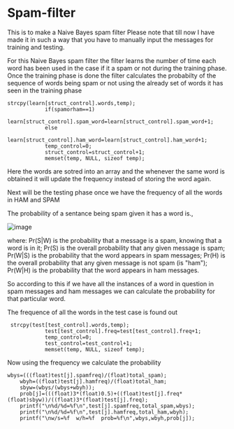 # Spam-filter
This is to make a Naive Bayes spam filter
Please note that till now I have made it in such a way that you have to manually input the messages for training and testing. 

For this Naive Bayes spam filter the filter learns the number of time each word has been used in the case if it a spam or not during the training phase. 
Once the training phase is done the filter calculates the probabilty of the sequence of words being spam or not using the already set of words it has seen in the training phase

    strcpy(learn[struct_control].words,temp);
				if(spamorham==1)
				learn[struct_control].spam_word=learn[struct_control].spam_word+1;
				else
				learn[struct_control].ham_word=learn[struct_control].ham_word+1;
				temp_control=0;
				struct_control=struct_control+1;
				memset(temp, NULL, sizeof temp);
 Here the words are sotred into an array and the whenever the same word is obtained it will update the frequency instead of storing the word again.
 
 Next will be the testing phase once we have the frequency of all the words in HAM and SPAM
 
 The probability of a sentance being spam given it has a word is., 
 
 ![image](https://wikimedia.org/api/rest_v1/media/math/render/svg/dc8c39ec48e65c0ab10dabe343d4da9a9585a77b)

where:
Pr(S|W) is the probability that a message is a spam, knowing that a word is in it;
Pr(S) is the overall probability that any given message is spam;
Pr(W|S) is the probability that the word appears in spam messages;
Pr(H) is the overall probability that any given message is not spam (is "ham");
Pr(W|H) is the probability that the word appears in ham messages.

So according to this if we have all the instances of a word in question in spam messages and ham messages we can calculate the probability for that particular word. 

The frequence of all the words in the test case is found out

     strcpy(test[test_control].words,temp);
				test[test_control].freq=test[test_control].freq+1;
				temp_control=0;
				test_control=test_control+1;
				memset(temp, NULL, sizeof temp); 
Now using the frequency we calculate the probability 

    wbys=(((float)test[j].spamfreq)/(float)total_spam);
		wbyh=((float)test[j].hamfreq)/(float)total_ham;
		sbyw=(wbys/(wbys+wbyh));
		prob[j]=(((float)3*(float)0.5)+((float)test[j].freq*(float)sbyw))/((float)3*(float)test[j].freq);
		printf("\n%d/%d=%f\n",test[j].spamfreq,total_spam,wbys);
	  	printf("\n%d/%d=%f\n",test[j].hamfreq,total_ham,wbyh);
		printf("\nw/s=%f  w/h=%f  prob=%f\n",wbys,wbyh,prob[j]);
